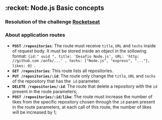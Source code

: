 ## :recket: Node.js Basic concepts

### Resolution of the challenge **[Rocketseat](https://github.com/rocketseat-education/bootcamp-gostack-desafios/blob/master/desafio-conceitos-nodejs/README.en.md)**

### About application routes

- **`POST /repositories`**: The route must receive `title`, `URL` and `techs` inside of request body. It must be stored inside an object in the sollowing format: `{id:" uuid ", title: 'Desafio Node.js', URL: 'http: //github.com /anfb/...' , techs: ["Node.js", "express", "..."], likes: 0} `.
- **`GET /repositories`**: This route lists all repositories. 
- **`PUT /repositories/:id`**: The route only change the `title`, `URL` and `techs` of the repository that has the` id` parameter.
- **`DELETE /repositories/:id`**: The route that delete a repository with the `id` present in the route parameters;
- **`POST /repositories/:id/like`**: The route must increase the number of likes from the specific repository chosen through the `id` param present in the route parameters, at each call of this route, the number of likes will be increased by 1;

